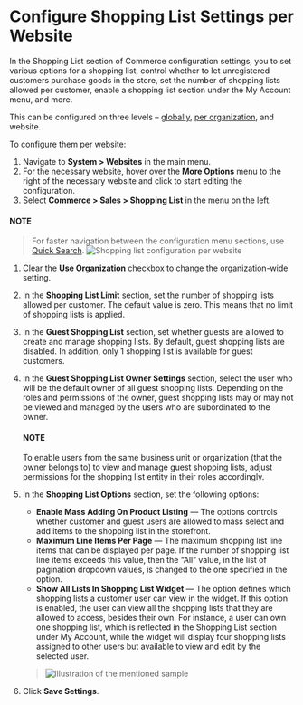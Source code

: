 <a id="user-guide-system-configuration-commerce-sales-shopping-list-per-website"></a>

<a id="user-guide-system-configuration-commerce-sales-shopping-list-mass-action-website"></a>

# Configure Shopping List Settings per Website

In the Shopping List section of Commerce configuration settings, you to set various options for a shopping list, control whether to let unregistered customers purchase goods in the store, set the number of shopping lists allowed per customer, enable a shopping list section under the My Account menu, and more.

This can be configured on three levels – [globally](../../../../configuration/commerce/sales/global-shopping-list.md#configuration-shopping-list), [per organization](../../../../user-management/organizations/org-configuration/commerce/sales/organization-guest-shopping-list.md#user-guide-system-configuration-commerce-sales-shopping-list-per-organization), and website.

To configure them per website:

1. Navigate to **System > Websites** in the main menu.
2. For the necessary website, hover over the <i class="fa fa-ellipsis-h fa-lg" aria-hidden="true"></i> **More Options** menu to the right of the necessary website and click <i class="fas fa-cog" aria-hidden="true"></i> to start editing the configuration.
3. Select **Commerce > Sales > Shopping List** in the menu on the left.

#### NOTE
> For faster navigation between the configuration menu sections, use [Quick Search](../../../../configuration/quick-search.md#user-guide-system-configuration-quick-search).
![Shopping list configuration per website](user/img/system/websites/web_configuration/shopping_list_website_config.png)

1. Clear the **Use Organization** checkbox to change the organization-wide setting.
2. In the **Shopping List Limit** section, set the number of shopping lists allowed per customer. The default value is zero. This means that no limit of shopping lists is applied.
3. In the **Guest Shopping List** section, set whether guests are allowed to create and manage shopping lists. By default, guest shopping lists are disabled. In addition, only 1 shopping list is available for guest customers.
4. In the **Guest Shopping List Owner Settings** section, select the user who will be the default owner of all guest shopping lists. Depending on the roles and permissions of the owner, guest shopping lists may or may not be viewed and managed by the users who are subordinated to the owner.

   #### NOTE
   To enable users from the same business unit or organization (that the owner belongs to) to view and manage guest shopping lists, adjust permissions for the shopping list entity in their roles accordingly.
5. In the **Shopping List Options** section, set the following options:
   * **Enable Mass Adding On Product Listing** — The options controls whether customer and guest users are allowed to mass select and add items to the shopping list in the storefront.
   * **Maximum Line Items Per Page** — The maximum shopping list line items that can be displayed per page. If the number of shopping list line items exceeds this value, then the “All” value, in the list of pagination dropdown values, is changed to the one specified in the option.
   * **Show All Lists In Shopping List Widget** — The option defines which shopping lists a customer user can view in the widget. If this option is enabled, the user can view all the shopping lists that they are allowed to access, besides their own. For instance, a user can own one shopping list, which is reflected in the Shopping List section under My Account, while the widget will display four shopping lists assigned to other users but available to view and edit by the selected user.

   > ![Illustration of the mentioned sample](user/img/system/config_commerce/sales/show_all_lists_in_widget.png)
6. Click **Save Settings**.

<!-- fa-bars = fa-navicon -->
<!-- Ic Tiles is used as Set As Default in saved views, and as tiles in display layout options -->
<!-- IcPencil refers to Rename in Commerce and Inline Editing in CRM -->
<!-- Check mark in the square. -->
<!-- SortDesc is also used as drop-down arrow -->
<!-- A -->
<!-- B -->
<!-- C -->
<!-- D -->
<!-- E -->
<!-- F -->
<!-- G -->
<!-- H -->
<!-- I -->
<!-- L -->
<!-- M -->
<!-- P -->
<!-- R -->
<!-- S -->
<!-- T -->
<!-- U -->
<!-- Z -->

